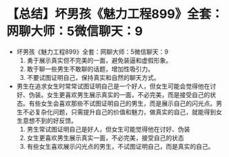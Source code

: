 # 【总结】坏男孩《魅力工程899》全套：网聊大师：5微信聊天：9

-   坏男孩《魅力工程899》全套：网聊大师：5微信聊天：9
    1.  勇于展示真实但不完美的一面，避免装逼和虚假形象。
    2.  敢于聊一些男生不敢聊的话题，增加性吸引力。
    3.  不要试图证明自己，保持真实和自然的聊天方式。
-   男生在追求女生时常常试图证明自己是一个好人，但女生可能会觉得他在讨好、伪装。女生更喜欢男生展示真实的一面，不必完美，而是接受自己的状态。有些女生会喜欢那些不试图证明自己的男生，而是展示自己的闪光点。男生不必复杂化问题，只需提升自己的价值和魅力，做真实的自己，就能得到女生意想不到的好反馈。 
    1.  男生常试图证明自己是好人，但女生可能觉得他在讨好、伪装
    2.  女生更喜欢男生展示真实一面，不必完美，接受自己的状态
    3.  有些女生喜欢展示闪光点的男生，不试图证明自己，而是真实的自己。